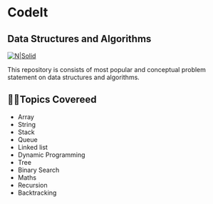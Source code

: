 # CodeIt
## Data Structures and Algorithms

[![N|Solid](https://repository-images.githubusercontent.com/354254077/bce9404a-5a1c-491c-b778-ee99c018b00e)](https://nodesource.com/products/nsolid)

This repository is consists of most popular and conceptual problem statement on data structures and algorithms.

## 📌📌Topics Covereed
- Array
- String
- Stack
- Queue
- Linked list
- Dynamic Programming
- Tree
- Binary Search
- Maths
- Recursion
- Backtracking





